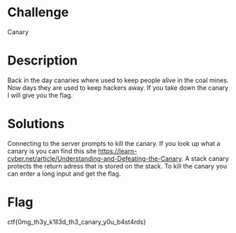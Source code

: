 # Challenge

Canary

# Description

Back in the day canaries where used to keep people alive in the coal mines. Now days they are used to keep hackers away. If you take down the canary I will give you the flag.

# Solutions

Connecting to the server prompts to kill the canary. If you look up what a canary is you can find this site https://learn-cyber.net/article/Understanding-and-Defeating-the-Canary.
A stack canary protects the return adress that is stored on the stack. To kill the canary you can enter a long input and get the flag.

# Flag

ctf{0mg_th3y_k1ll3d_th3_canary_y0u_b4st4rds}

